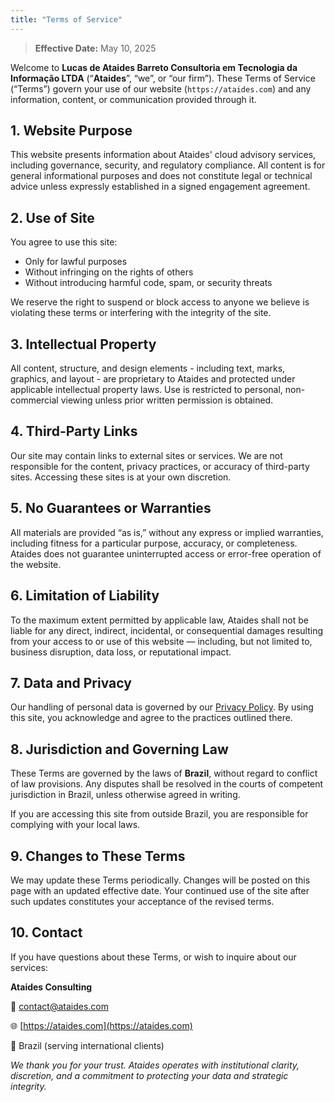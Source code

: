```yaml
---
title: "Terms of Service"
---
```


> **Effective Date:** May 10, 2025

Welcome to **Lucas de Ataides Barreto Consultoria em Tecnologia da Informação LTDA** (“**Ataides**”, “we”, or “our firm”). These Terms of Service (“Terms”) govern your use of our website (`https://ataides.com`) and any information, content, or communication provided through it.

## 1. Website Purpose

This website presents information about Ataides' cloud advisory services, including governance, security, and regulatory compliance. All content is for general informational purposes and does not constitute legal or technical advice unless expressly established in a signed engagement agreement.

## 2. Use of Site

You agree to use this site:

- Only for lawful purposes
- Without infringing on the rights of others
- Without introducing harmful code, spam, or security threats

We reserve the right to suspend or block access to anyone we believe is violating these terms or interfering with the integrity of the site.

## 3. Intellectual Property

All content, structure, and design elements - including text, marks, graphics, and layout - are proprietary to Ataides and protected under applicable intellectual property laws. Use is restricted to personal, non-commercial viewing unless prior written permission is obtained.

## 4. Third-Party Links

Our site may contain links to external sites or services. We are not responsible for the content, privacy practices, or accuracy of third-party sites. Accessing these sites is at your own discretion.

## 5. No Guarantees or Warranties

All materials are provided “as is,” without any express or implied warranties, including fitness for a particular purpose, accuracy, or completeness. Ataides does not guarantee uninterrupted access or error-free operation of the website.

## 6. Limitation of Liability

To the maximum extent permitted by applicable law, Ataides shall not be liable for any direct, indirect, incidental, or consequential damages resulting from your access to or use of this website — including, but not limited to, business disruption, data loss, or reputational impact.

## 7. Data and Privacy

Our handling of personal data is governed by our [Privacy Policy](/privacy). By using this site, you acknowledge and agree to the practices outlined there.

## 8. Jurisdiction and Governing Law

These Terms are governed by the laws of **Brazil**, without regard to conflict of law provisions. Any disputes shall be resolved in the courts of competent jurisdiction in Brazil, unless otherwise agreed in writing.

If you are accessing this site from outside Brazil, you are responsible for complying with your local laws.

## 9. Changes to These Terms

We may update these Terms periodically. Changes will be posted on this page with an updated effective date. Your continued use of the site after such updates constitutes your acceptance of the revised terms.

## 10. Contact

If you have questions about these Terms, or wish to inquire about our services:

**Ataides Consulting**

📧 [contact@ataides.com](mailto:contact@ataides.com)

🌐 [https://ataides.com](https://ataides.com)

📍 Brazil (serving international clients)

*We thank you for your trust. Ataides operates with institutional clarity, discretion, and a commitment to protecting your data and strategic integrity.*
